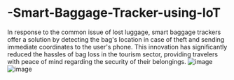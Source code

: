 # -Smart-Baggage-Tracker-using-IoT
In response to the common issue of lost luggage, smart baggage trackers offer a solution by detecting the bag's location in case of theft and sending immediate coordinates to the user's phone. This innovation has significantly reduced the hassles of bag loss in the tourism sector, providing travelers with peace of mind regarding the security of their belongings.
![image](https://github.com/gunthamukasada16/-Smart-Baggage-Tracker-using-IoT/assets/161690272/d506af81-dea9-4023-9014-987dcfd0a0ce)
![image](https://github.com/gunthamukasada16/-Smart-Baggage-Tracker-using-IoT/assets/161690272/342ed47e-c5e2-40a5-b1ab-6b1f70e665bd)
